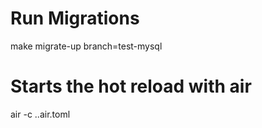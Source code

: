 # Run Migrations
make migrate-up branch=test-mysql

# Starts the hot reload with air
air -c .\.air.toml